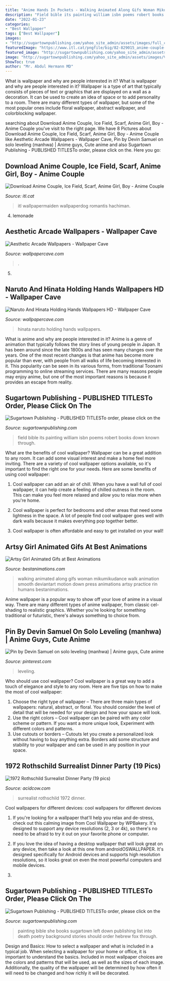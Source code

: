 ```yaml
---
title: "Anime Hands In Pockets - Walking Animated Along Gifs Woman Mikumikudance Walk Animation Smooth Deviantart Motion Down Press Animations Artsy Practice Rin Humans Bestanimations"
description: "Field bible its painting william isbn poems robert books down known through"
date: "2022-01-23"
categories:
- "Best Wallpaper"
tags: ["Best Wallpaper"]
images:
- "http://sugartownpublishing.com/yahoo_site_admin/assets/images/full_cover_small.45135712_std.jpg"
featuredImage: "https://www.itl.cat/pngfile/big/82-829015_anime-couple-ice-field-scarf-anime-girl-boy.png"
featured_image: "http://sugartownpublishing.com/yahoo_site_admin/assets/images/full_cover_small.45135712_std.jpg"
image: "http://sugartownpublishing.com/yahoo_site_admin/assets/images/Voices_from_the_Field_at_350_dpi.80123431_std.jpg"
ShowToc: true
author: "Mr. Abdul Hermann MD"
---
```



What is wallpaper and why are people interested in it?
What is wallpaper and why are people interested in it?
Wallpaper is a type of art that typically consists of pieces of text or graphics that are displayed on a wall as a decoration. It can be used to create an idea of space or to add personality to a room. There are many different types of wallpaper, but some of the most popular ones include floral wallpaper, abstract wallpaper, and colorblocking wallpaper.

	

		
searching about Download Anime Couple, Ice Field, Scarf, Anime Girl, Boy - Anime Couple you've visit to the right page. We have 8 Pictures about Download Anime Couple, Ice Field, Scarf, Anime Girl, Boy - Anime Couple like Aesthetic Arcade Wallpapers - Wallpaper Cave, Pin by Devin Samuel on solo leveling (manhwa) | Anime guys, Cute anime and also Sugartown Publishing - PUBLISHED TITLESTo order, please click on the. Here you go:
		
    
## Download Anime Couple, Ice Field, Scarf, Anime Girl, Boy - Anime Couple

<img loading=lazy src="https://www.itl.cat/pngfile/big/82-829015_anime-couple-ice-field-scarf-anime-girl-boy.png" onerror="this.onerror=null;this.src='https://tse3.mm.bing.net/th?id=OIP.yuz7HatAXMnXdG8C6inUZwHaNK&amp;pid=15.1';" alt="Download Anime Couple, Ice Field, Scarf, Anime Girl, Boy - Anime Couple">

_Source: itl.cat_

>itl wallpapermaiden wallpaperdog romantis hachiman. 

	

4. lemonade 

    
## Aesthetic Arcade Wallpapers - Wallpaper Cave

<img loading=lazy src="https://wallpapercave.com/wp/wp5914597.jpg" onerror="this.onerror=null;this.src='https://tse2.mm.bing.net/th?id=OIP.xjZF3kIemxWaSEHp0lpjYQHaLH&amp;pid=15.1';" alt="Aesthetic Arcade Wallpapers - Wallpaper Cave">

_Source: wallpapercave.com_

>. 

	

5.

    
## Naruto And Hinata Holding Hands Wallpapers HD - Wallpaper Cave

<img loading=lazy src="https://wallpapercave.com/wp/wp3448073.jpg" onerror="this.onerror=null;this.src='https://tse1.mm.bing.net/th?id=OIP.qNpFf0ggmrZV67LajUJImAHaK4&amp;pid=15.1';" alt="Naruto And Hinata Holding Hands Wallpapers HD - Wallpaper Cave">

_Source: wallpapercave.com_

>hinata naruto holding hands wallpapers. 

	

What is anime and why are people interested in it?
Anime is a genre of animation that typically follows the story lines of young people in Japan. It has been around since the late 1800s and has seen many changes over the years. One of the most recent changes is that anime has become more popular than ever, with people from all walks of life becoming interested in it. This popularity can be seen in its various forms, from traditional Toonami programming to online streaming services. There are many reasons people may enjoy anime, but one of the most important reasons is because it provides an escape from reality.

    
## Sugartown Publishing - PUBLISHED TITLESTo Order, Please Click On The

<img loading=lazy src="http://sugartownpublishing.com/yahoo_site_admin/assets/images/Voices_from_the_Field_at_350_dpi.80123431_std.jpg" onerror="this.onerror=null;this.src='https://tse3.mm.bing.net/th?id=OIP.fjDD9v3ye_t8jggkGVyhbgAAAA&amp;pid=15.1';" alt="Sugartown Publishing - PUBLISHED TITLESTo order, please click on the">

_Source: sugartownpublishing.com_

>field bible its painting william isbn poems robert books down known through. 

	

What are the benefits of cool wallpaper?
Wallpaper can be a great addition to any room. It can add some visual interest and make a home feel more inviting. There are a variety of cool wallpaper options available, so it's important to find the right one for your needs. Here are some benefits of using cool wallpaper: 
1. Cool wallpaper can add an air of chill. When you have a wall full of cool wallpaper, it can help create a feeling of chilled outness in the room. This can make you feel more relaxed and allow you to relax more when you're home. 

2. Cool wallpaper is perfect for bedrooms and other areas that need some lightness in the space. A lot of people find cool wallpaper goes well with dark walls because it makes everything pop together better. 

3. Cool wallpaper is often affordable and easy to get installed on your wall!

    
## Artsy Girl Animated Gifs At Best Animations

<img loading=lazy src="http://bestanimations.com/Humans/girl-woman-walking-animated-gif-2.gif" onerror="this.onerror=null;this.src='https://tse2.mm.bing.net/th?id=OIP.4_i4V3JEKQsW2ZQtKY3utwAAAA&amp;pid=15.1';" alt="Artsy Girl Animated Gifs at Best Animations">

_Source: bestanimations.com_

>walking animated along gifs woman mikumikudance walk animation smooth deviantart motion down press animations artsy practice rin humans bestanimations. 

	

Anime wallpaper is a popular way to show off your love of anime in a visual way. There are many different types of anime wallpaper, from classic cel-shading to realistic graphics. Whether you're looking for something traditional or futuristic, there's always something to choice from.

    
## Pin By Devin Samuel On Solo Leveling (manhwa) | Anime Guys, Cute Anime

<img loading=lazy src="https://i.pinimg.com/736x/b4/1d/1a/b41d1a44716a9624c313e590281f7411.jpg" onerror="this.onerror=null;this.src='https://tse1.mm.bing.net/th?id=OIP.BJu-ZjzHSCVmk_PJ8J7cxAHaKV&amp;pid=15.1';" alt="Pin by Devin Samuel on solo leveling (manhwa) | Anime guys, Cute anime">

_Source: pinterest.com_

>leveling. 

	

Who should use cool wallpaper?
Cool wallpaper is a great way to add a touch of elegance and style to any room. Here are five tips on how to make the most of cool wallpaper: 
1) Choose the right type of wallpaper – There are three main types of wallpapers: natural, abstract, or floral. You should consider the level of detail that will be needed for your design and how your space will look. 
2) Use the right colors – Cool wallpaper can be paired with any color scheme or pattern. If you want a more unique look, Experiment with different colors and patterns. 
3) Use cutouts or borders – Cutouts let you create a personalized look without having to buy anything extra. Borders add some structure and stability to your wallpaper and can be used in any position in your space.

    
## 1972 Rothschild Surrealist Dinner Party (19 Pics)

<img loading=lazy src="https://cdn.acidcow.com/pics/20130902/extraordinary_photos_from_a1972_14.jpg" onerror="this.onerror=null;this.src='https://tse3.mm.bing.net/th?id=OIP.qv8Bnwm6GCqB6yc9j8LWLgHaJ7&amp;pid=15.1';" alt="1972 Rothschild Surrealist Dinner Party (19 pics)">

_Source: acidcow.com_

>surrealist rothschild 1972 dinner. 

	

Cool wallpapers for different devices:
cool wallpapers for different devices 

1. If you're looking for a wallpaper that'll help you relax and de-stress, check out this calming image from Cool Wallpaper by WPBakery. It's designed to support any device resolutions (2, 3 or 4k), so there's no need to be afraid to try it out on your favorite phone or computer.

2. If you love the idea of having a desktop wallpaper that will look great on any device, then take a look at this one from androidOSWALLPAPER. It's designed specifically for Android devices and supports high resolution resolutions, so it looks great on even the most powerful computers and mobile devices.

3.

    
## Sugartown Publishing - PUBLISHED TITLESTo Order, Please Click On The

<img loading=lazy src="http://sugartownpublishing.com/yahoo_site_admin/assets/images/full_cover_small.45135712_std.jpg" onerror="this.onerror=null;this.src='https://tse4.mm.bing.net/th?id=OIP.4Uifz-DbHvlVAHUy0ZWppQAAAA&amp;pid=15.1';" alt="Sugartown Publishing - PUBLISHED TITLESTo order, please click on the">

_Source: sugartownpublishing.com_

>painting bible she books sugartown left down publishing list into death poetry background stories should order hebrew fox through. 

	

Design and Basics: How to select a wallpaper and what is included in a typical job.
When selecting a wallpaper for your home or office, it is important to understand the basics. Included in most wallpaper choices are the colors and patterns that will be used, as well as the sizes of each image. Additionally, the quality of the wallpaper will be determined by how often it will need to be changed and how richly it will be decorated.

